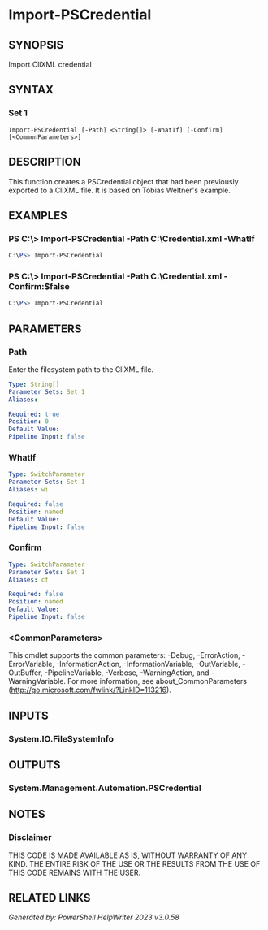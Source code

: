 ﻿# Import-PSCredential

## SYNOPSIS
Import CliXML credential

## SYNTAX

### Set 1
```
Import-PSCredential [-Path] <String[]> [-WhatIf] [-Confirm] [<CommonParameters>]
```

## DESCRIPTION
This function creates a PSCredential object that had been previously exported to a CliXML file.  It is based on Tobias Weltner's example.


## EXAMPLES

### PS C:\\\> Import-PSCredential -Path C:\\Credential.xml -WhatIf

```powershell
C:\PS> Import-PSCredential
```

### PS C:\\\> Import-PSCredential -Path C:\\Credential.xml -Confirm:$false

```powershell
C:\PS> Import-PSCredential
```

## PARAMETERS

### Path
Enter the filesystem path to the CliXML file.

```yaml
Type: String[]
Parameter Sets: Set 1
Aliases: 

Required: true
Position: 0
Default Value: 
Pipeline Input: false
```

### WhatIf


```yaml
Type: SwitchParameter
Parameter Sets: Set 1
Aliases: wi

Required: false
Position: named
Default Value: 
Pipeline Input: false
```

### Confirm


```yaml
Type: SwitchParameter
Parameter Sets: Set 1
Aliases: cf

Required: false
Position: named
Default Value: 
Pipeline Input: false
```

### \<CommonParameters\>
This cmdlet supports the common parameters: -Debug, -ErrorAction, -ErrorVariable, -InformationAction, -InformationVariable, -OutVariable, -OutBuffer, -PipelineVariable, -Verbose, -WarningAction, and -WarningVariable. For more information, see about_CommonParameters (http://go.microsoft.com/fwlink/?LinkID=113216).

## INPUTS

### System.IO.FileSystemInfo


## OUTPUTS

### System.Management.Automation.PSCredential


## NOTES

### Disclaimer
THIS CODE IS MADE AVAILABLE AS IS, WITHOUT WARRANTY OF ANY KIND. THE ENTIRE RISK OF THE USE OR THE RESULTS FROM THE USE OF THIS CODE REMAINS WITH THE USER.

## RELATED LINKS


*Generated by: PowerShell HelpWriter 2023 v3.0.58*
